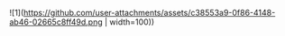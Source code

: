 ![1](https://github.com/user-attachments/assets/c38553a9-0f86-4148-ab46-02665c8ff49d.png | width=100))

